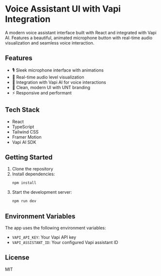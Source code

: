 # Voice Assistant UI with Vapi Integration

A modern voice assistant interface built with React and integrated with Vapi AI. Features a beautiful, animated microphone button with real-time audio visualization and seamless voice interaction.

## Features

- 🎙️ Sleek microphone interface with animations
- 🌊 Real-time audio level visualization
- 🤖 Integration with Vapi AI for voice interactions
- 🎨 Clean, modern UI with UNT branding
- ⚡ Responsive and performant

## Tech Stack

- React
- TypeScript
- Tailwind CSS
- Framer Motion
- Vapi AI SDK

## Getting Started

1. Clone the repository
2. Install dependencies:
   ```bash
   npm install
   ```
3. Start the development server:
   ```bash
   npm run dev
   ```

## Environment Variables

The app uses the following environment variables:
- `VAPI_API_KEY`: Your Vapi API key
- `VAPI_ASSISTANT_ID`: Your configured Vapi assistant ID

## License

MIT 